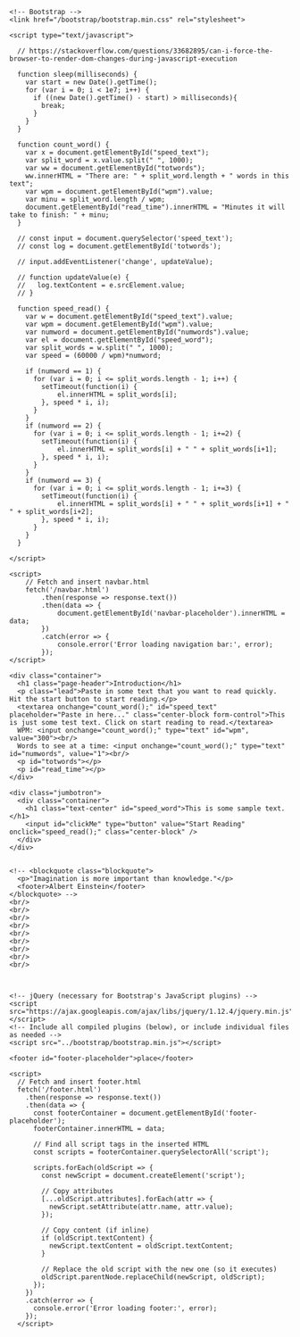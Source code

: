 <!DOCTYPE html>
<html lang="en">
  <head>
    <meta charset="utf-8">
    <meta http-equiv="X-UA-Compatible" content="IE=edge">
    <meta name="viewport" content="width=device-width, initial-scale=1">
    <title>Speed Reading</title>

    <!-- Bootstrap -->
    <link href="/bootstrap/bootstrap.min.css" rel="stylesheet">

    <script type="text/javascript">

      // https://stackoverflow.com/questions/33682895/can-i-force-the-browser-to-render-dom-changes-during-javascript-execution

      function sleep(milliseconds) {
        var start = new Date().getTime();
        for (var i = 0; i < 1e7; i++) {
          if ((new Date().getTime() - start) > milliseconds){
            break;
          }
        }
      }

      function count_word() {
        var x = document.getElementById("speed_text");
        var split_word = x.value.split(" ", 1000);
        var ww = document.getElementById("totwords");
        ww.innerHTML = "There are: " + split_word.length + " words in this text";
        var wpm = document.getElementById("wpm").value;
        var minu = split_word.length / wpm; 
        document.getElementById("read_time").innerHTML = "Minutes it will take to finish: " + minu;
      }

      // const input = document.querySelector('speed_text');
      // const log = document.getElementById('totwords');

      // input.addEventListener('change', updateValue);

      // function updateValue(e) {
      //   log.textContent = e.srcElement.value;
      // }

      function speed_read() {
        var w = document.getElementById("speed_text").value;
        var wpm = document.getElementById("wpm").value;
        var numword = document.getElementById("numwords").value;
        var el = document.getElementById("speed_word");
        var split_words = w.split(" ", 1000);
        var speed = (60000 / wpm)*numword;

        if (numword == 1) {
          for (var i = 0; i <= split_words.length - 1; i++) {
            setTimeout(function(i) {
                el.innerHTML = split_words[i];
            }, speed * i, i);
          }
        }
        if (numword == 2) {
          for (var i = 0; i <= split_words.length - 1; i+=2) {
            setTimeout(function(i) {
                el.innerHTML = split_words[i] + " " + split_words[i+1];
            }, speed * i, i);
          }
        }
        if (numword == 3) {
          for (var i = 0; i <= split_words.length - 1; i+=3) {
            setTimeout(function(i) {
                el.innerHTML = split_words[i] + " " + split_words[i+1] + " " + split_words[i+2];
            }, speed * i, i);
          }
        }
      }

    </script>

  </head>
  <body>
    <div id="navbar-placeholder"></div>

    <script>
        // Fetch and insert navbar.html
        fetch('/navbar.html')
            .then(response => response.text())
            .then(data => {
                document.getElementById('navbar-placeholder').innerHTML = data;
            })
            .catch(error => {
                console.error('Error loading navigation bar:', error);
            });
    </script>

    <div class="container">
      <h1 class="page-header">Introduction</h1>
      <p class="lead">Paste in some text that you want to read quickly. Hit the start button to start reading.</p>
      <textarea onchange="count_word();" id="speed_text" placeholder="Paste in here..." class="center-block form-control">This is just some test text. Click on start reading to read.</textarea>
      WPM: <input onchange="count_word();" type="text" id="wpm", value="300"><br/>
      Words to see at a time: <input onchange="count_word();" type="text" id="numwords", value="1"><br/>
      <p id="totwords"></p>
      <p id="read_time"></p>
    </div>

    <div class="jumbotron">
      <div class="container">
        <h1 class="text-center" id="speed_word">This is some sample text.</h1>
        <input id="clickMe" type="button" value="Start Reading" onclick="speed_read();" class="center-block" />
      </div>
    </div>


    <!-- <blockquote class="blockquote">
      <p>"Imagination is more important than knowledge."</p>
      <footer>Albert Einstein</footer>
    </blockquote> -->
    <br/>
    <br/>
    <br/>
    <br/>
    <br/>
    <br/>
    <br/>
    <br/>
    <br/>



    <!-- jQuery (necessary for Bootstrap's JavaScript plugins) -->
    <script src="https://ajax.googleapis.com/ajax/libs/jquery/1.12.4/jquery.min.js"></script>
    <!-- Include all compiled plugins (below), or include individual files as needed -->
    <script src="../bootstrap/bootstrap.min.js"></script>

    <footer id="footer-placeholder">place</footer>

    <script>
      // Fetch and insert footer.html
      fetch('/footer.html')
        .then(response => response.text())
        .then(data => {
          const footerContainer = document.getElementById('footer-placeholder');
          footerContainer.innerHTML = data;
      
          // Find all script tags in the inserted HTML
          const scripts = footerContainer.querySelectorAll('script');
      
          scripts.forEach(oldScript => {
            const newScript = document.createElement('script');
      
            // Copy attributes
            [...oldScript.attributes].forEach(attr => {
              newScript.setAttribute(attr.name, attr.value);
            });
      
            // Copy content (if inline)
            if (oldScript.textContent) {
              newScript.textContent = oldScript.textContent;
            }
      
            // Replace the old script with the new one (so it executes)
            oldScript.parentNode.replaceChild(newScript, oldScript);
          });
        })
        .catch(error => {
          console.error('Error loading footer:', error);
        });
      </script>
  </body>
</html>